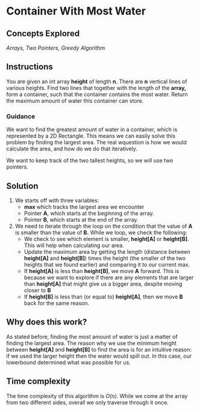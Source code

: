 # Container With Most Water
## Concepts Explored
_Arrays, Two Pointers, Greedy Algorithm_

## Instructions
You are given an int array **height** of length **n**. There are **n** vertical lines of various heights. Find two lines that together with the length of the **array,** form a container, such that the container contains the most water. Return the maximum amount of water this container can store.

### Guidance
We want to find the greatest amount of water in a container, which is represented by a 2D Rectangle. This means we can easily solve this problem by finding the largest area. The real wquestion is how we would calculate the area, and how do we do that iteratively.

We want to keep track of the two tallest heights, so we will use two pointers.

## Solution
1. We starts off with three variables:
   * **max** which tracks the largest area we encounter
   * Pointer **A**, which starts at the beginning of the array.
   * Pointer **B**, which starts at the end of the array.
2. We need to iterate through the loop on the condition that the value of **A** is smaller than the value of **B.** While we loop, we check the following:
   * We check to see which element is smaller, **height[A]** or **height[B]**. This will help when calculating our area.
   * Update the maximum area by getting the length (distance between **height[A]** and **height[B]**) times the height (the smaller of the two heights that we found earlier) and comparing it to our current max.
   * If **height[A]** is less than **height[B]**, we move **A** forward. This is because we want to explore if there are any elements that are larger than **height[A]** that might give us a bigger area, despite moving closer to **B**
   * If **height[B]** is less than (or equal to) **height[A]**, then we move **B** back for the same reason.

## Why does this work?
As stated before, finding the most amount of water is just a matter of finding the largest area. The reason why we use the minimum height between **height[A]** and **height[B]** to find the area is for an intuitive reason: if we used the larger height then the water would spill out. In this case, our lowerbound determined what was possible for us.

## Time complexity
The time complexity of this algorithm is _O(n)_. While we come at the array from two different sides, overall we only traverse through it once.
